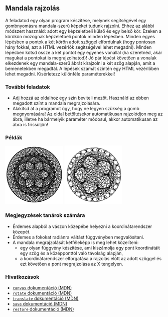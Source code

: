 ## Mandala rajzolás

A feladatod egy olyan program készítése, melynek segítségével egy gombnyomásra mandala-szerű képeket tudunk rajzolni. Ehhez az alábbi módszert használd: adott egy képzeletbeli külső és egy belső kör. Ezeken a körökön mozognak képzeletbeli pontok minden lépésben. Minden egyes lépésben a pontok a két körön adott szöggel elfordulnak (hogy pontosan hány fokkal, azt a HTML vezérlők segítségével lehet megadni). Minden lépésben kötsd össze a két pontot egy egyenes vonallal (ha szeretnéd, akár magukat a pontokat is megrajzolhatod)! Jó pár lépést követően a vonalak elkezdenek egy mandala-szerű ábrát kirajzolni a két szög alapján, amit a bemenetekben megadtál. A lépések számát szintén egy HTML vezérlőben lehet megadni. Kísérletezz különféle paraméterekkel!

### További feladatok

- Adj hozzá az oldalhoz egy szín beviteli mezőt. Használd az ebben megadott színt a mandala megrajzolására.
- Alakítsd át a programot úgy, hogy ne legyen szükség a gomb megnyomására! Az oldal betöltésekor automatikusan rajzolódjon meg az ábra, illetve ha bármelyik paraméter módosul, akkor automatikusan az ábra is frissüljön!

### Példák

<div class="align:center">

![Példa mandala (11, 5)](tasks/mandala/assets/mandala.png)
![Példa mandala (14, 4)](tasks/mandala/assets/mandala-2.png)

</div>

### Megjegyzések tanárok számára

- Érdemes alapból a vászon közepébe helyezni a koordinátarendszer közepét.
- Érdemes a fokokat radiánra váltást függvényben megvalósítani.
- A mandala megrajzolását kétféleképp is meg lehet közelíteni: 
  - egy olyan függvény készítése, ami kiszámolja egy pont koordinátáit egy szög és a középponttól való távolság alapján,
  - a koordinátarendszer elforgatása a rajzolás előtt az adott szöggel és ezt követően a pont megrajzolása az X tengelyen.

### Hivatkozások

- [`canvas` dokumentáció (MDN)][1]
- [`rotate` dokumentáció (MDN)][2]
- [`translate` dokumentáció (MDN)][3]
- [`save` dokumentáció (MDN)][4]
- [`restore` dokumentáció (MDN)][5]

[1]: https://developer.mozilla.org/en-US/docs/Web/API/CanvasRenderingContext2D
[2]: https://developer.mozilla.org/en-US/docs/Web/API/CanvasRenderingContext2D/rotate
[3]: https://developer.mozilla.org/en-US/docs/Web/API/CanvasRenderingContext2D/translate
[4]: https://developer.mozilla.org/en-US/docs/Web/API/CanvasRenderingContext2D/save
[5]: https://developer.mozilla.org/en-US/docs/Web/API/CanvasRenderingContext2D/restore
